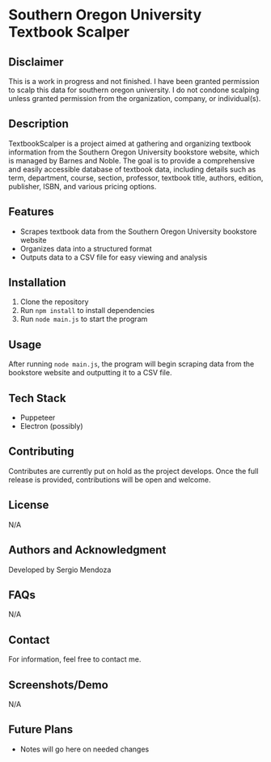 # Southern Oregon University Textbook Scalper

## Disclaimer
This is a work in progress and not finished. I have been granted permission to scalp this data for southern oregon university. I do not condone scalping unless granted permission from the organization, company, or individual(s). 

## Description
TextbookScalper is a project aimed at gathering and organizing textbook information from the Southern Oregon University bookstore website, which is managed by Barnes and Noble. The goal is to provide a comprehensive and easily accessible database of textbook data, including details such as term, department, course, section, professor, textbook title, authors, edition, publisher, ISBN, and various pricing options.

## Features
* Scrapes textbook data from the Southern Oregon University bookstore website
* Organizes data into a structured format
* Outputs data to a CSV file for easy viewing and analysis

## Installation
1. Clone the repository
2. Run `npm install` to install dependencies
3. Run `node main.js` to start the program

## Usage
After running `node main.js`, the program will begin scraping data from the bookstore website and outputting it to a CSV file.

## Tech Stack
* Puppeteer
* Electron (possibly)

## Contributing
Contributes are currently put on hold as the project develops. Once the full release is provided, contributions will be open and welcome.

## License
N/A

## Authors and Acknowledgment
Developed by Sergio Mendoza

## FAQs
N/A

## Contact
For information, feel free to contact me.

## Screenshots/Demo
N/A

## Future Plans
- Notes will go here on needed changes